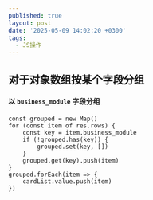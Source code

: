 ```yaml
---
published: true
layout: post
date: '2025-05-09 14:02:20 +0300'
tags:
  - JS操作
---
```

## 对于对象数组按某个字段分组

#### 以 `business_module` 字段分组

```
const grouped = new Map()
for (const item of res.rows) {
	const key = item.business_module
	if (!grouped.has(key)) {
		grouped.set(key, [])
	}
	grouped.get(key).push(item)
}
grouped.forEach(item => {
	cardList.value.push(item)
})
```
